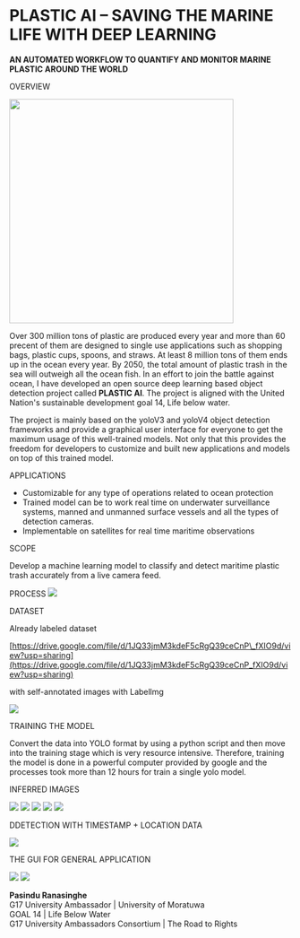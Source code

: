 # **PLASTIC AI – SAVING THE MARINE LIFE WITH DEEP LEARNING**

**AN AUTOMATED WORKFLOW TO QUANTIFY AND MONITOR MARINE PLASTIC AROUND THE WORLD**

OVERVIEW

<img  src="Final_Images/22.png"  width="400">

Over 300 million tons of plastic are produced every year and more than 60 precent of them are designed to single use applications such as shopping bags, plastic cups, spoons, and straws. At least 8 million tons of them ends up in the ocean every year. By 2050, the total amount of plastic trash in the sea will outweigh all the ocean fish. In an effort to join the battle against ocean, I have developed an open source deep learning based object detection project called **PLASTIC AI**. The project is aligned with the United Nation&#39;s sustainable development goal 14, Life below water.

The project is mainly based on the yoloV3 and yoloV4 object detection frameworks and provide a graphical user interface for everyone to get the maximum usage of this well-trained models. Not only that this provides the freedom for developers to customize and built new applications and models on top of this trained model.

APPLICATIONS

- Customizable for any type of operations related to ocean protection
- Trained model can be to work real time on underwater surveillance systems, manned and unmanned surface vessels and all the types of detection cameras.
- Implementable on satellites for real time maritime observations

SCOPE

Develop a machine learning model to classify and detect maritime plastic trash accurately from a live camera feed.

PROCESS
<img  src="Final_Images/ScreenShot_20211004225558.png">

DATASET

Already labeled dataset

[https://drive.google.com/file/d/1JQ33jmM3kdeF5cRgQ39ceCnP\_fXIO9d/view?usp=sharing](https://drive.google.com/file/d/1JQ33jmM3kdeF5cRgQ39ceCnP_fXIO9d/view?usp=sharing)

with self-annotated images with Labellmg

<img  src="Final_Images/ScreenShot_20211004225950.png">

TRAINING THE MODEL

Convert the data into YOLO format by using a python script and then move into the training stage which is very resource intensive. Therefore, training the model is done in a powerful computer provided by google and the processes took more than 12 hours for train a single yolo model.

INFERRED IMAGES

<img  src="Final_Images/9.jpg">

<img  src="Final_Images/20.jpg">

<img  src="Final_Images/10.jpg">

<img  src="Final_Images/7.jpg">

<img  src="Final_Images/19.jpg">

DDETECTION WITH TIMESTAMP + LOCATION DATA

<img  src="Final_Images/ScreenShot_20211004230427.png">

THE GUI FOR GENERAL APPLICATION

<img  src="Final_Images/12.png">

<img  src="Final_Images/18.png">

**Pasindu Ranasinghe**<br />
G17 University Ambassador | University of Moratuwa<br />
GOAL 14 | Life Below Water<br />
G17 University Ambassadors Consortium | The Road to Rights

